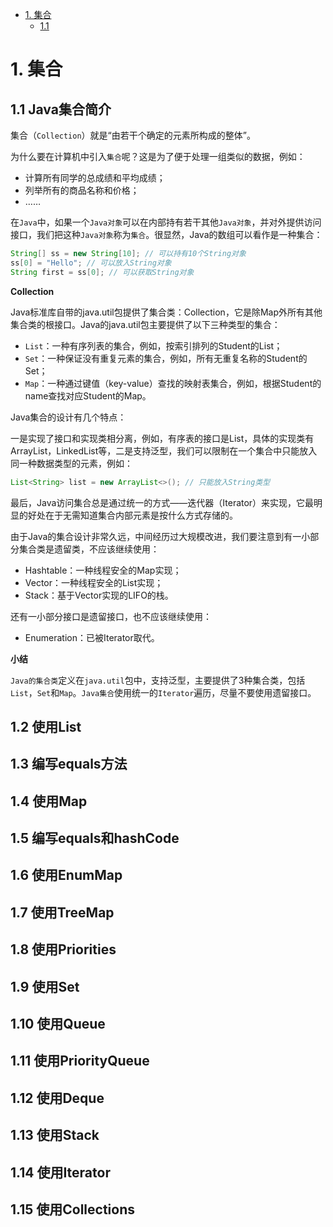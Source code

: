 <!-- START doctoc generated TOC please keep comment here to allow auto update -->
<!-- DON'T EDIT THIS SECTION, INSTEAD RE-RUN doctoc TO UPDATE -->


- [1. 集合](#1-%E9%9B%86%E5%90%88)
  - [1.1](#11)

<!-- END doctoc generated TOC please keep comment here to allow auto update -->

# 1. 集合
## 1.1 Java集合简介
集合（`Collection`）就是“由若干个确定的元素所构成的整体”。

为什么要在计算机中引入`集合`呢？这是为了便于处理一组类似的数据，例如：

- 计算所有同学的总成绩和平均成绩；
- 列举所有的商品名称和价格；
- ……


在`Java`中，如果一个`Java对象`可以在内部持有若干其他`Java对象`，并对外提供访问接口，我们把这种`Java对象`称为`集合`。很显然，Java的数组可以看作是一种集合：

```java
String[] ss = new String[10]; // 可以持有10个String对象
ss[0] = "Hello"; // 可以放入String对象
String first = ss[0]; // 可以获取String对象
```

**Collection**

Java标准库自带的java.util包提供了集合类：Collection，它是除Map外所有其他集合类的根接口。Java的java.util包主要提供了以下三种类型的集合：

- `List`：一种有序列表的集合，例如，按索引排列的Student的List；
- `Set`：一种保证没有重复元素的集合，例如，所有无重复名称的Student的Set；
- `Map`：一种通过键值（key-value）查找的映射表集合，例如，根据Student的name查找对应Student的Map。

Java集合的设计有几个特点：
  
一是实现了接口和实现类相分离，例如，有序表的接口是List，具体的实现类有ArrayList，LinkedList等，二是支持泛型，我们可以限制在一个集合中只能放入同一种数据类型的元素，例如：

```java
List<String> list = new ArrayList<>(); // 只能放入String类型
```

最后，Java访问集合总是通过统一的方式——迭代器（Iterator）来实现，它最明显的好处在于无需知道集合内部元素是按什么方式存储的。

由于Java的集合设计非常久远，中间经历过大规模改进，我们要注意到有一小部分集合类是遗留类，不应该继续使用：

- Hashtable：一种线程安全的Map实现；
- Vector：一种线程安全的List实现；
- Stack：基于Vector实现的LIFO的栈。

还有一小部分接口是遗留接口，也不应该继续使用：

- Enumeration<E>：已被Iterator<E>取代。

**小结**

`Java的集合类`定义在`java.util`包中，支持泛型，主要提供了3种集合类，包括`List`，`Set`和`Map`。`Java集合`使用统一的`Iterator`遍历，尽量不要使用遗留接口。
## 1.2 使用List
## 1.3 编写equals方法
## 1.4 使用Map
## 1.5 编写equals和hashCode
## 1.6 使用EnumMap
## 1.7 使用TreeMap
## 1.8 使用Priorities
## 1.9 使用Set
## 1.10 使用Queue
## 1.11 使用PriorityQueue
## 1.12 使用Deque
## 1.13 使用Stack
## 1.14 使用Iterator
## 1.15 使用Collections
